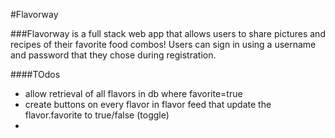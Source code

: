 #Flavorway

###Flavorway is a full stack web app that allows users to share pictures and recipes of their favorite food combos! Users can sign in using a username and password that they chose during registration.

####TOdos

- allow retrieval of all flavors in db where favorite=true
- create buttons on every flavor in flavor feed that update the flavor.favorite to true/false (toggle)
- 